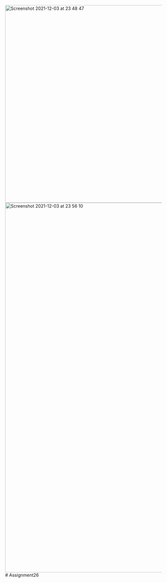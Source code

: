 <img width="635" alt="Screenshot 2021-12-03 at 23 48 47" src="https://user-images.githubusercontent.com/80551568/144668425-0df3f0eb-1591-4b94-953c-cc48d08cbbb7.png">
<img width="1188" alt="Screenshot 2021-12-03 at 23 56 10" src="https://user-images.githubusercontent.com/80551568/144668433-e6fc325d-a541-404c-b8f1-56e0dcbf1f0d.png">
# Assignment26
